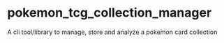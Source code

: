 # pokemon_tcg_collection_manager
A cli tool/library to manage, store and analyze a pokemon card collection
